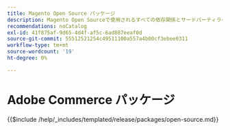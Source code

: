 ```yaml
---
title: Magento Open Source パッケージ
description: Magento Open Sourceで使用されるすべての依存関係とサードパーティライセンスについて説明します。
recommendations: noCatalog
exl-id: 41f875af-9d65-4d4f-af5c-6ad887eeaf0d
source-git-commit: 55512521254c49511100a557a4b00cf3ebee0311
workflow-type: tm+mt
source-wordcount: '19'
ht-degree: 0%

---
```


# Adobe Commerce パッケージ

{{$include /help/_includes/templated/release/packages/open-source.md}}

<!-- Last updated from includes: 2025-04-11 12:10:38 -->
